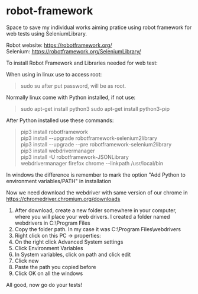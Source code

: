 # robot-framework
Space to save my individual works aiming pratice using robot framework for web tests using SeleniumLibrary.

Robot website: https://robotframework.org/ <br/>
Selenium: https://robotframework.org/SeleniumLibrary/

To install Robot Framework and Libraries needed for web test:

When using in linux use to access root:
>  sudo su
after put password, will be as root.

Normally linux come with Python installed, if not use:

> sudo apt-get install python3
> sudo apt-get install python3-pip

After Python installed use these commands:

> pip3 install robotframework <br/>
> pip3 install --upgrade robotframework-selenium2library <br/>
> pip3 install --upgrade --pre robotframework-selenium2library <br/>
> pip3 install webdrivermanager <br/>
> pip3 install -U robotframework-JSONLibrary <br/>
> webdrivermanager firefox chrome --linkpath /usr/local/bin <br/>

In windows the difference is remember to mark the option "Add Python to environment variables/PATH" in installation 

Now we need download the webdriver with same version of our chrome in https://chromedriver.chromium.org/downloads

1. After download, create a new folder somewhere in your computer, where you will place your web drivers. I created a folder named webdrivers in C:\Program Files
2. Copy the folder path. In my case it was C:\Program Files\webdrivers
3. Right click on this PC -> properties:
4. On the right click Advanced System settings
5. Click Environment Variables
6. In System variables, click on path and click edit
7. Click new
8. Paste the path you copied before
9. Click OK on all the windows

All good, now go do your tests!
